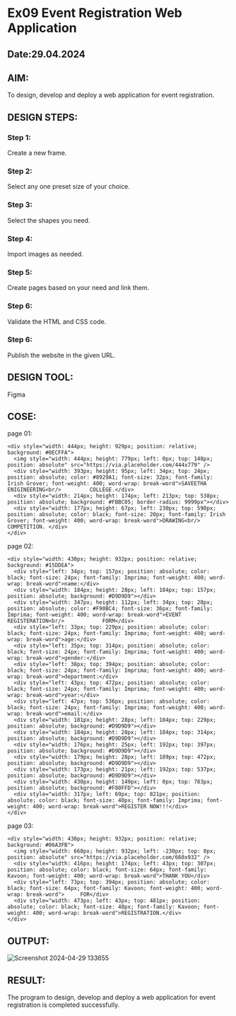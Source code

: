 # Ex09 Event Registration Web Application
## Date:29.04.2024

## AIM:
To design, develop and deploy a web application for event registration.

## DESIGN STEPS:

### Step 1:
Create a new frame.

### Step 2:
Select any one preset size of your choice.

### Step 3:
Select the shapes you need.

### Step 4:
Import images as needed.

### Step 5:
Create pages based on your need and link them.

### Step 6:

Validate the HTML and CSS code.

### Step 6:

Publish the website in the given URL.

## DESIGN TOOL:
Figma
## COSE:
page 01:
```
<div style="width: 444px; height: 929px; position: relative; background: #0ECFFA">
  <img style="width: 444px; height: 779px; left: 0px; top: 148px; position: absolute" src="https://via.placeholder.com/444x779" />
  <div style="width: 393px; height: 95px; left: 34px; top: 24px; position: absolute; color: #8929A1; font-size: 32px; font-family: Irish Grover; font-weight: 400; word-wrap: break-word">SAVEETHA ENIGINEERING<br/>         COLLEGE.</div>
  <div style="width: 214px; height: 174px; left: 213px; top: 538px; position: absolute; background: #FBBC05; border-radius: 9999px"></div>
  <div style="width: 177px; height: 67px; left: 230px; top: 590px; position: absolute; color: black; font-size: 20px; font-family: Irish Grover; font-weight: 400; word-wrap: break-word">DRAWING<br/>       COMPETITION. </div>
</div>

```
page 02:
```
<div style="width: 430px; height: 932px; position: relative; background: #15DDEA">
  <div style="left: 34px; top: 157px; position: absolute; color: black; font-size: 24px; font-family: Imprima; font-weight: 400; word-wrap: break-word">name:</div>
  <div style="width: 184px; height: 28px; left: 184px; top: 157px; position: absolute; background: #D9D9D9"></div>
  <div style="width: 347px; height: 112px; left: 34px; top: 28px; position: absolute; color: #F90BC4; font-size: 36px; font-family: Imprima; font-weight: 400; word-wrap: break-word">EVENT REGISTERATION<br/>            FORM</div>
  <div style="left: 33px; top: 229px; position: absolute; color: black; font-size: 24px; font-family: Imprima; font-weight: 400; word-wrap: break-word">age:</div>
  <div style="left: 35px; top: 314px; position: absolute; color: black; font-size: 24px; font-family: Imprima; font-weight: 400; word-wrap: break-word">gender:</div>
  <div style="left: 38px; top: 394px; position: absolute; color: black; font-size: 24px; font-family: Imprima; font-weight: 400; word-wrap: break-word">department:</div>
  <div style="left: 43px; top: 472px; position: absolute; color: black; font-size: 24px; font-family: Imprima; font-weight: 400; word-wrap: break-word">year:</div>
  <div style="left: 47px; top: 536px; position: absolute; color: black; font-size: 24px; font-family: Imprima; font-weight: 400; word-wrap: break-word">email:</div>
  <div style="width: 181px; height: 28px; left: 184px; top: 229px; position: absolute; background: #D9D9D9"></div>
  <div style="width: 184px; height: 28px; left: 184px; top: 314px; position: absolute; background: #D9D9D9"></div>
  <div style="width: 176px; height: 25px; left: 192px; top: 397px; position: absolute; background: #D9D9D9"></div>
  <div style="width: 179px; height: 28px; left: 189px; top: 472px; position: absolute; background: #D9D9D9"></div>
  <div style="width: 173px; height: 21px; left: 192px; top: 537px; position: absolute; background: #D9D9D9"></div>
  <div style="width: 430px; height: 149px; left: 0px; top: 783px; position: absolute; background: #F80FFD"></div>
  <div style="width: 317px; left: 69px; top: 821px; position: absolute; color: black; font-size: 40px; font-family: Imprima; font-weight: 400; word-wrap: break-word">REGISTER NOW!!!</div>
</div>
```
page 03:
```
<div style="width: 430px; height: 932px; position: relative; background: #06A3FB">
  <img style="width: 660px; height: 932px; left: -230px; top: 0px; position: absolute" src="https://via.placeholder.com/660x932" />
  <div style="width: 416px; height: 174px; left: 43px; top: 307px; position: absolute; color: black; font-size: 64px; font-family: Kavoon; font-weight: 400; word-wrap: break-word">THANK YOU</div>
  <div style="left: 73px; top: 394px; position: absolute; color: black; font-size: 64px; font-family: Kavoon; font-weight: 400; word-wrap: break-word">     FOR</div>
  <div style="width: 473px; left: 43px; top: 481px; position: absolute; color: black; font-size: 48px; font-family: Kavoon; font-weight: 400; word-wrap: break-word">REGISTRATION.</div>
</div>

```
## OUTPUT:
![Screenshot 2024-04-29 133655](https://github.com/praveen2p/Figma/assets/151658061/8abee166-d104-497e-9409-36a35230107d)


## RESULT:
The program to design, develop and deploy a web application for event registration is completed successfully.
